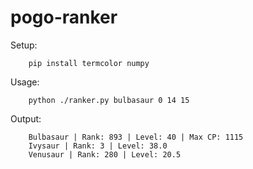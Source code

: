 # pogo-ranker


Setup:

        pip install termcolor numpy

Usage:

        python ./ranker.py bulbasaur 0 14 15

Output:

        Bulbasaur | Rank: 893 | Level: 40 | Max CP: 1115
        Ivysaur | Rank: 3 | Level: 38.0
        Venusaur | Rank: 280 | Level: 20.5
